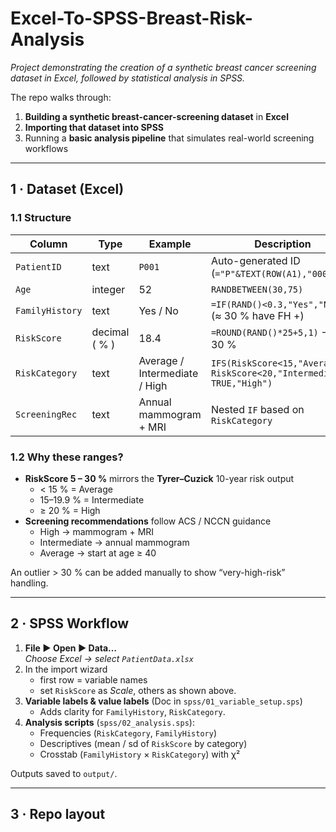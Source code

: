 # Excel-To-SPSS-Breast-Risk-Analysis

_Project demonstrating the creation of a synthetic breast cancer screening dataset in Excel, followed by statistical analysis in SPSS._

The repo walks through:

1. **Building a synthetic breast-cancer-screening dataset** in **Excel**
2. **Importing that dataset into SPSS**
3. Running a **basic analysis pipeline** that simulates real-world screening workflows

---

## 1 · Dataset (Excel)

### 1.1 Structure

| Column | Type | Example | Description |
|--------|------|---------|-------------|
| `PatientID` | text | `P001` | Auto-generated ID (`="P"&TEXT(ROW(A1),"000")`) |
| `Age` | integer | 52 | `RANDBETWEEN(30,75)` |
| `FamilyHistory` | text | Yes / No | `=IF(RAND()<0.3,"Yes","No")` (≈ 30 % have FH +) |
| `RiskScore` | decimal ( % ) | 18.4 | `=ROUND(RAND()*25+5,1)` → 5 – 30 % |
| `RiskCategory` | text | Average / Intermediate / High | `IFS(RiskScore<15,"Average", RiskScore<20,"Intermediate", TRUE,"High")` |
| `ScreeningRec` | text | Annual mammogram + MRI | Nested `IF` based on `RiskCategory` |

### 1.2 Why these ranges?

* **RiskScore 5 – 30 %** mirrors the **Tyrer–Cuzick** 10-year risk output  
  * < 15 % = Average  
  * 15–19.9 % = Intermediate  
  * ≥ 20 % = High  
* **Screening recommendations** follow ACS / NCCN guidance  
  * High → mammogram + MRI  
  * Intermediate → annual mammogram  
  * Average → start at age ≥ 40

An outlier > 30 % can be added manually to show “very-high-risk” handling.

---

## 2 · SPSS Workflow

1. **File ▶ Open ▶ Data…**  
   *Choose Excel → select `PatientData.xlsx`*
2. In the import wizard  
   * first row = variable names  
   * set `RiskScore` as _Scale_, others as shown above.
3. **Variable labels & value labels** (Doc in `spss/01_variable_setup.sps`)  
   * Adds clarity for `FamilyHistory`, `RiskCategory`.
4. **Analysis scripts** (`spss/02_analysis.sps`):  
   * Frequencies (`RiskCategory`, `FamilyHistory`)  
   * Descriptives (mean / sd of `RiskScore` by category)  
   * Crosstab (`FamilyHistory` × `RiskCategory`) with χ²

Outputs saved to `output/`.

---

## 3 · Repo layout


